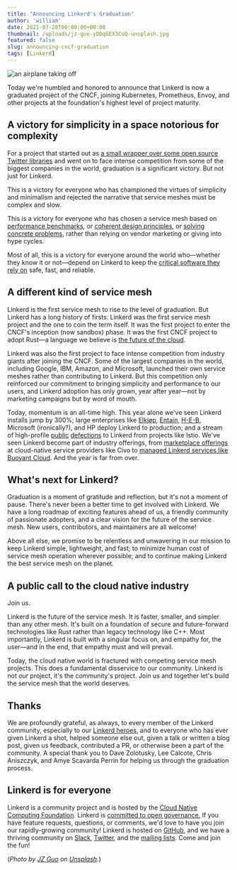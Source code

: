 ```yaml
---
title: "Announcing Linkerd's Graduation"
author: 'william'
date: 2021-07-28T00:00:00+00:00
thumbnail: /uploads/jz-guo-yDDqGEX3CoQ-unsplash.jpg
featured: false
slug: announcing-cncf-graduation
tags: [Linkerd]
---
```


![an airplane taking off](/uploads/jz-guo-yDDqGEX3CoQ-unsplash.jpg)

Today we're humbled and honored to announce that Linkerd is now a graduated
project of the CNCF, joining Kubernetes, Prometheus, Envoy, and other projects
at the foundation's highest level of project maturity.

## A victory for simplicity in a space notorious for complexity

For a project that started out as [a small wrapper over some open source
Twitter
libraries](https://linkerd.io/2016/02/18/linkerd-twitter-style-operability-for-microservices/)
and went on to face intense competition from some of the biggest companies in
the world, graduation is a significant victory. But not just for Linkerd.

This is a victory for everyone who has championed the virtues of simplicity and
minimalism and rejected the narrative that service meshes must be complex and
slow.

This is a victory for everyone who has chosen a service mesh based
on [performance
benchmarks](https://linkerd.io/2021/05/27/linkerd-vs-istio-benchmarks/), or
[coherent design
principles](https://linkerd.io/2019/04/29/linkerd-design-principles/), or
[solving concrete
problems](https://linkerd.io/2020/12/03/why-linkerd-doesnt-use-envoy/), rather
than relying on vendor marketing or giving into hype cycles.

Most of all, this is a victory for everyone around the world who—whether
they know it or not—depend on Linkerd to keep the [critical software they
rely on](https://buoyant.io/media/linkerd-vs-covid-19/) safe, fast, and
reliable.

## A different kind of service mesh

Linkerd is the first service mesh to rise to the level of graduation. But
Linkerd has a long history of firsts: Linkerd was the first service mesh
project and the one to coin the term itself. It was the first project to enter
the CNCF's inception (now sandbox) phase. It was the first CNCF project to
adopt Rust—a language we believe is [the future of the
cloud](https://buoyant.io/media/why-the-future-of-the-cloud-will-be-built-on-rust/).

Linkerd was also the first project to face intense competition from industry
giants after joining the CNCF. Some of the largest companies in the world,
including Google, IBM, Amazon, and Microsoft, launched their own
service meshes rather than contributing to Linkerd. But this competition only
reinforced our commitment to bringing simplicity and performance to our users,
and Linkerd adoption has only grown, year after year—not by marketing
campaigns but by word of mouth.

Today, momentum is an all-time high. This year alone we've seen Linkerd
installs jump by 300%; large enterprises like
[Elkjøp](https://www.cncf.io/blog/2021/02/19/how-a-4-billion-retailer-built-an-enterprise-ready-kubernetes-platform-powered-by-linkerd/),
[Entain](https://www.cncf.io/blog/2021/04/19/when-lebron-scores-latency-matters-realizing-10x-throughput-while-driving-down-costs-and-sleeping-through-the-night/),
[H-E-B](https://www.cncf.io/blog/2021/06/21/how-h-e-b-achieved-four-nines-of-reliability-using-kubernetes-and-linkerd/),
Microsoft (ironically?), and HP deploy Linkerd to production; and a
stream of high-profile
[public](https://nais.io/blog/posts/2021/05/changing-service-mesh.html)
[defections](https://blog.polymatic.systems/service-mesh-wars-goodbye-istio-b047d9e533c7)
to Linkerd from projects like Istio. We've seen Linkerd become part of industry
offerings, from [marketplace
offerings](https://www.civo.com/learn/deploy-linkerd-with-the-civo-kubernetes-marketplace)
at cloud-native service providers like Civo to [managed Linkerd services like
Buoyant Cloud](https://buoyant.io/). And the year is far from over.

## What's next for Linkerd?

Graduation is a moment of gratitude and reflection, but it's not a moment of
pause. There's never been a better time to get involved with Linkerd.
We have a long roadmap of exciting features ahead of us, a friendly
community of passionate adopters, and a clear vision for the future of the
service mesh. New users, contributors, and maintainers are all welcome!

Above all else, we promise to be relentless and unwavering in our mission to
keep Linkerd simple, lightweight, and fast; to minimize human cost of service
mesh operation wherever possible; and to continue making Linkerd the best
service mesh on the planet.

## A public call to the cloud native industry

Join us.

Linkerd is the future of the service mesh. It is faster, smaller, and simpler
than any other mesh. It's built on a foundation of secure and future-forward
technologies like Rust rather than legacy technology like C++.  Most
importantly, Linkerd is built with a singular focus on, and empathy for, the
user—and in the end, that empathy must and will prevail.

Today, the cloud native world is fractured with competing service mesh
projects. This does a fundamental disservice to our community. Linkerd is not
*our* project, it's the community's project. Join us and together let's build
the service mesh that the world deserves.

## Thanks

We are profoundly grateful, as always, to every member of the Linkerd
community, especially to our [Linkerd
heroes](https://linkerd.io/community/heroes/), and to everyone who has ever
given Linkerd a shot, helped someone else out, given a talk or written a blog
post, given us feedback, contributed a PR, or otherwise been a part of the
community. A special thank you to Dave Zolotusky, Lee Calcote, Chris Aniszczyk,
and Amye Scavarda Perrin for helping us through the graduation process.

## Linkerd is for everyone

Linkerd is a community project and is hosted by the [Cloud Native Computing
Foundation](https://cncf.io/). Linkerd is [committed to open
governance.](https://linkerd.io/2019/10/03/linkerds-commitment-to-open-governance/)
If you have feature requests, questions, or comments, we'd love to have you
join our rapidly-growing community! Linkerd is hosted on
[GitHub](https://github.com/linkerd/), and we have a thriving community on
[Slack](https://slack.linkerd.io/), [Twitter](https://twitter.com/linkerd), and
the [mailing lists](https://linkerd.io/2/get-involved/). Come and join the fun!

(*Photo by [JZ
Guo](https://unsplash.com/@straul?utm_source=unsplash&utm_medium=referral&utm_content=creditCopyText)
on
[Unsplash](https://unsplash.com/s/photos/speed?utm_source=unsplash&utm_medium=referral&utm_content=creditCopyText).*)
